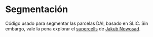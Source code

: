 # Segmentación
Código usado para segmentar las parcelas DAI, basado en SLIC. Sin embargo, vale la pena explorar el [supercells](https://github.com/Nowosad/supercells) de [Jakub Nowosad](https://nowosad.github.io/).
